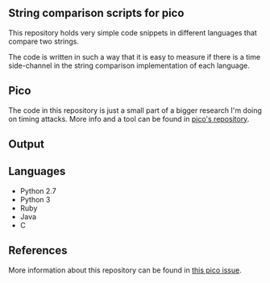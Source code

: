 ## String comparison scripts for pico
This repository holds very simple code snippets in different languages that compare two strings.

The code is written in such a way that it is easy to measure if there is a time side-channel in the
string comparison implementation of each language.

## Pico
The code in this repository is just a small part of a bigger research I'm doing on timing attacks.
More info and a tool can be found in [pico's repository](https://github.com/andresriancho/pico).

## Output

## Languages
 * Python 2.7
 * Python 3
 * Ruby
 * Java
 * C

## References
More information about this repository can be found in [this pico issue](https://github.com/andresriancho/pico/issues/47).
